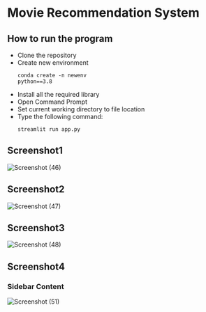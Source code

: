 # Movie Recommendation System

## How to run the program
* Clone the repository
* Create new environment
      <pre><code>conda create -n newenv python==3.8</code></pre>
* Install all the required library
* Open Command Prompt
* Set current working directory to file location
* Type the following command:
    <pre><code>streamlit run app.py</code></pre>
    

## Screenshot1
![Screenshot (46)](https://user-images.githubusercontent.com/58501537/151708063-0170fb3a-6ee9-4434-8e2f-46825f45402d.png)

## Screenshot2
![Screenshot (47)](https://user-images.githubusercontent.com/58501537/151708075-d46be827-c61e-4df3-b464-0b2ebb441ce7.png)

## Screenshot3
![Screenshot (48)](https://user-images.githubusercontent.com/58501537/151708083-e6abc3c3-dcc9-4236-9435-1d254d72626d.png)

## Screenshot4
### Sidebar Content
![Screenshot (51)](https://user-images.githubusercontent.com/58501537/151708097-88b983df-29dc-4737-8de4-20b07f5959ac.png)
